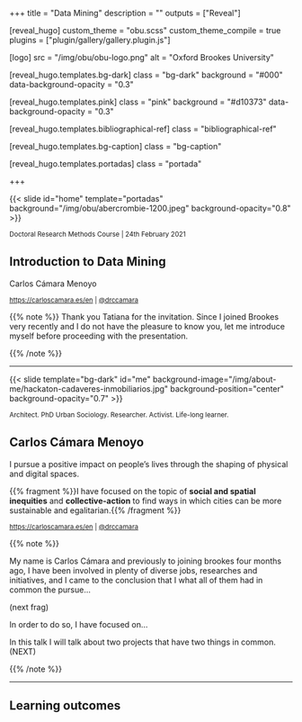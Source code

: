 +++
title = "Data Mining"
description = ""
outputs = ["Reveal"]


[reveal_hugo]
custom_theme = "obu.scss"
custom_theme_compile = true
plugins = ["plugin/gallery/gallery.plugin.js"]

[logo]
src = "/img/obu/obu-logo.png"
alt = "Oxford Brookes University"

[reveal_hugo.templates.bg-dark]
class = "bg-dark"
background = "#000"
data-background-opacity = "0.3"

[reveal_hugo.templates.pink]
class = "pink"
background = "#d10373"
data-background-opacity = "0.3"

[reveal_hugo.templates.bibliographical-ref]
class = "bibliographical-ref"

[reveal_hugo.templates.bg-caption]
class = "bg-caption"

[reveal_hugo.templates.portadas]
class = "portada"

+++

{{< slide id="home" template="portadas" background="/img/obu/abercrombie-1200.jpeg" background-opacity="0.8" >}}

<div class="borders">

<small>Doctoral Research Methods Course | 24th February 2021</small>

<h2>Introduction to Data Mining</h2>




<div class="authors">
<p>Carlos Cámara Menoyo</p>

<small><a href="https://carloscamara.es/en">https://carloscamara.es/en</a> | <a href="https://twitter.com/drccamara">@drccamara</a></small>

</div>

</div>


{{% note %}}
Thank you Tatiana for the invitation. 
Since I joined Brookes very recently and I do not have the pleasure to know you, let me introduce myself before proceeding with the presentation.

{{% /note %}}

---

{{< slide template="bg-dark" id="me" background-image="/img/about-me/hackaton-cadaveres-inmobiliarios.jpg" background-position="center" background-opacity="0.7" >}}
<!-- {{< slide template="bg-dark" id="me" background-image="/img/about-me/talk-urban-accessibility.jpg" background-position="center" background-opacity="0.6" >}} -->
<!-- {{< slide template="bg-dark" id="me" background-image="/img/about-me/aragon-tv-carlos.jpg" background-position="center" background-opacity="0.6" >}} -->

<small>Architect. PhD Urban Sociology. Researcher. Activist. Life-long learner.</small>

## Carlos Cámara Menoyo

I pursue a positive impact on people’s lives through the shaping of physical and digital spaces.

{{% fragment %}}I have focused on the topic of **social and spatial inequities** and **collective-action** to find ways in which cities can be more sustainable and egalitarian.{{% /fragment %}}

<small>https://carloscamara.es/en | <i class="fab fa-twitter"></i>[@drccamara](https://twitter.com/drccamara)</small>

{{% note %}}

My name is Carlos Cámara and previously to joining brookes four months ago, I have been involved in plenty of diverse jobs, researches and initiatives, and I came to the conclusion that I what all of them had in common the pursue...

(next frag)

In order to do so, I have focused on...

In this talk I will talk about two projects that have two things in common. (NEXT)

{{% /note %}}

---

## Learning outcomes